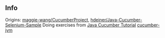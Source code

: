 Info
----

Origins: [maggie-wang/CucumberProject](https://github.com/maggie-wang/CucumberProject), [hdeiner/Java-Cucumber-Selenium-Sample](https://github.com/hdeiner/Java-Cucumber-Selenium-Sample)
Doing exercises from [Java Cucumber Tutorial](https://www.youtube.com/watch?v=pD4B839qfos&list=PL_noPv5wmuO_t6yYbPfjwhJFOOcio89tI)
[cucumber-jvm](https://github.com/cucumber/cucumber-jvm)
